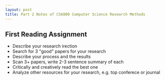 ```yaml
---
layout: post
title: Part 2 Notes of CS6000 Computer Science Research Methods
---
```

## First Reading Assignment
- Describe your research irection
- Search for 3 "good" papers for your research
- Describe your process and the results
- Scan 3+ papers, write 2-3 sentence summary of each
- Critically and creatively read the best one
- Analyze other resources for your research, e.g. top conferece or journal
